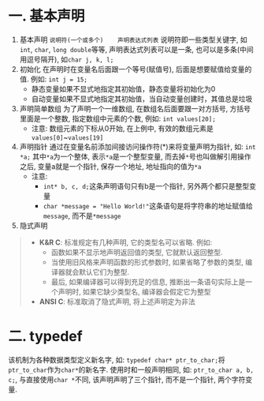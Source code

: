 # 一. 基本声明
1. 基本声明
    `说明符(一个或多个)    声明表达式列表`
    说明符即一些类型关键字, 如`int`, `char`, `long double`等等, 
    声明表达式列表可以是一条, 也可以是多条(中间用逗号隔开), 如`char j, k, l;`
2. 初始化
    在声明时在变量名后面跟一个等号(赋值号), 后面是想要赋值给变量的值. 例如:
    `int j = 15;`
    - 静态变量如果不显式地指定其初始值，静态变量将初始化为0
    - 自动变量如果不显式地指定其初始值，当自动变量创建时，其值总是垃圾
3. 声明简单数组
    为了声明一个一维数组, 在数组名后面要跟一对方括号, 方括号里面是一个整数, 指定数组中元素的个数, 例如: `int values[20];`
    - 注意:
    数组元素的下标从0开始, 在上例中, 有效的数组元素是`values[0]`~`values[19]`
4. 声明指针
    通过在变量名前添加间接访问操作符(*)来将变量声明为指针, 如:
    `int *a;`
    其中`*a`为一个整体, 表示`*a`是一个整型变量, 而去掉`*`号也叫做解引用操作之后, 变量a就是一个指针, 保存一个地址, 地址指向的值为`*a`
    - 注意:
         - `int* b, c, d;`这条声明语句只有b是一个指针, 另外两个都只是整型变量
         - `char *message = "Hello World!"`这条语句是将字符串的地址赋值给`message`, 而不是`*message`
5. 隐式声明
> - **K&R C**: 标准规定有几种声明, 它的类型名可以省略. 例如: 
>     - 函数如果不显示地声明返回值的类型, 它就默认返回整型. 
>     - 当使用旧风格来声明函数的形式参数时, 如果省略了参数的类型, 编译器就会默认它们为整型. 
>     - 最后, 如果编译器可以得到充足的信息, 推断出一条语句实际上是一个声明时, 如果它缺少类型名, 编译器会假定它为整型
> - **ANSI C**: 标准取消了隐式声明, 将上述声明定为非法

# 二. typedef
该机制为各种数据类型定义新名字, 如: `typedef char* ptr_to_char;`将`ptr_to_char`作为`char*`的新名字.
使用时和一般声明相同, 如: `ptr_to_char a, b, c;`, 与直接使用`char *`不同, 该声明声明了三个指针, 而不是一个指针, 两个字符变量.